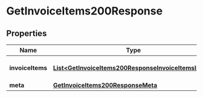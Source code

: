 

# GetInvoiceItems200Response



## Properties

| Name | Type | Description | Notes |
|------------ | ------------- | ------------- | -------------|
|**invoiceItems** | [**List&lt;GetInvoiceItems200ResponseInvoiceItemsInner&gt;**](GetInvoiceItems200ResponseInvoiceItemsInner.md) | List of invoice items. |  [optional] |
|**meta** | [**GetInvoiceItems200ResponseMeta**](GetInvoiceItems200ResponseMeta.md) |  |  [optional] |



